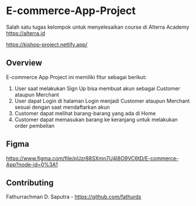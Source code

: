 # E-commerce-App-Project

Salah satu tugas kelompok untuk menyelesaikan course di Alterra Academy https://alterra.id

https://kishop-project.netlify.app/

## Overview

E-commerce App Project ini memiliki fitur sebagai berikut:
1. User saat melakukan Sign Up bisa membuat akun sebagai Customer ataupun Merchant
2. User dapat Login di halaman Login menjadi Customer ataupun Merchant sesuai dengan saat mendaftarkan akun
3. Customer dapat melihat barang-barang yang ada di Home
4. Customer dapat memasukan barang ke keranjang untuk melakukan order pembelian

## Figma
https://www.figma.com/file/pUzr88SXmn7U4I8O9VC6tD/E-commerce-App?node-id=0%3A1

## Contributing
Fathurrachman D. Saputra - https://github.com/fathurds

